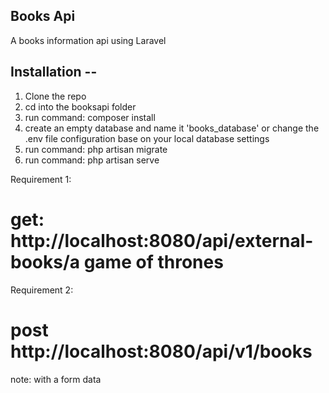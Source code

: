 
## Books Api
A books information api using Laravel

## Installation --

1. Clone the repo
2. cd into the booksapi folder
3. run command: composer install
4. create an empty database and name it 'books_database' or change the .env file configuration base on your local database settings
5. run command: php artisan migrate
6. run command: php artisan serve

Requirement 1:
# get: http://localhost:8080/api/external-books/a game of thrones

Requirement 2:
# post http://localhost:8080/api/v1/books
note: with a form data
